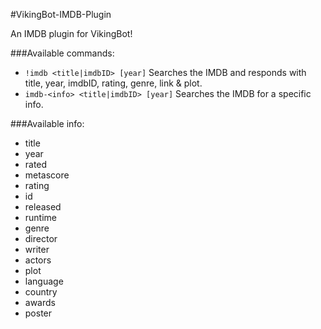 #VikingBot-IMDB-Plugin

An IMDB plugin for VikingBot!

###Available commands:
* `!imdb <title|imdbID> [year]` Searches the IMDB and responds with title, year, imdbID, rating, genre, link & plot.
* `imdb-<info> <title|imdbID> [year]` Searches the IMDB for a specific info.

###Available info:
* title
* year
* rated
* metascore
* rating
* id
* released
* runtime
* genre
* director
* writer
* actors
* plot
* language
* country
* awards
* poster
